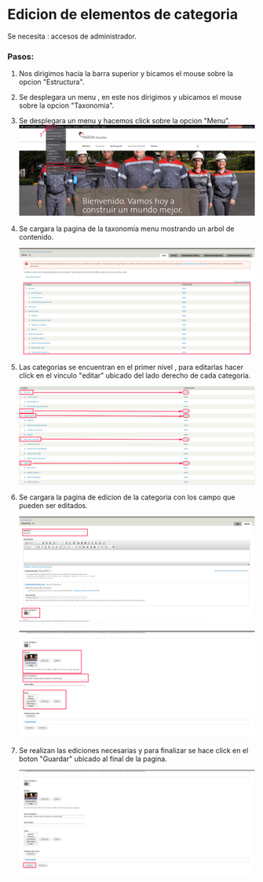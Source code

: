 # Edicion de elementos de categoria

Se necesita : accesos de administrador.

### Pasos:

1. Nos dirigimos hacia la barra superior y bicamos el mouse sobre la opcion "Estructura".
2. Se desplegara un menu , en este nos dirigimos y ubicamos el mouse sobre la opcion "Taxonomia".
3. Se desplegara un menu y hacemos click sobre la opcion "Menu".  
   ![](/assets/DeepinScreenshot_select-area_20170926224647.png)

4. Se cargara la pagina de la taxonomia menu mostrando un arbol de contenido.

   ![](/assets/DeepinScreenshot_select-area_20170927000036.png)

5. Las categorias se encuentran en el primer nivel , para editarlas hacer click en el vinculo "editar" ubicado del lado derecho de cada categoria.

   ![](/assets/DeepinScreenshot_select-area_20170927000423.png)

6. Se cargara la pagina de edicion de la categoria con los campo que pueden ser editados.

   ![](/assets/DeepinScreenshot_select-area_20170927001103.png)

   ![](/assets/DeepinScreenshot_select-area_20170927001306.png)

7. Se realizan las ediciones necesarias y para finalizar se hace click en el boton "Guardar"  ubicado al final de la pagina.  
  
   ![](/assets/DeepinScreenshot_select-area_20170927001642.png)



